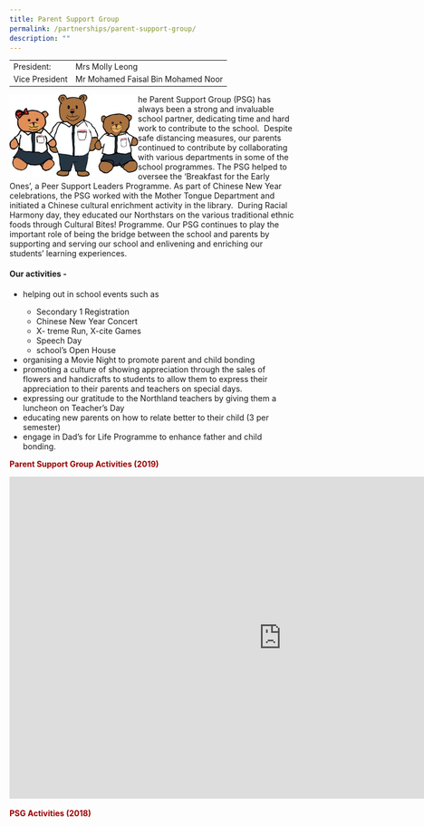 ```yaml
---
title: Parent Support Group
permalink: /partnerships/parent-support-group/
description: ""
---
```

<table>
<tbody>
<tr>
<td>President:</td>
<td>Mrs Molly Leong</td>
</tr>
<tr>
<td>Vice President</td>
<td>Mr Mohamed Faisal Bin Mohamed Noor</td>
</tr>
</tbody>
</table>
<img style="width: 45%;" src="/images/psg.jpg" align = "left" />
<p>he Parent Support Group (PSG) has always been a strong and invaluable school partner, dedicating time and hard work to contribute to the school.&nbsp; Despite safe distancing measures, our parents continued to contribute by collaborating with various departments in some of the school programmes. The PSG helped to oversee the &lsquo;Breakfast for the Early Ones&rsquo;, a Peer Support Leaders Programme. As part of Chinese New Year celebrations, the PSG worked with the Mother Tongue Department and initiated a Chinese cultural enrichment activity in the library.&nbsp; During Racial Harmony day, they educated our Northstars on the various traditional ethnic foods through Cultural Bites! Programme. Our PSG continues to play the important role of being the bridge between the school and parents by supporting and serving our school and enlivening and enriching our students&rsquo; learning experiences.</p>
<h4><strong>Our activities -&nbsp;</strong></h4>
<ul>
<li>helping out in school events such as</li>
<ul>
<li>Secondary 1 Registration</li>
<li>Chinese New Year Concert</li>
<li>X- treme Run, X-cite Games</li>
<li>Speech Day&nbsp;</li>
<li>school&rsquo;s Open House</li>
</ul>
<li>organising a Movie Night to promote parent and child bonding</li>
<li>promoting a culture of showing appreciation through the sales of flowers and handicrafts to students to allow them to express their appreciation to their parents and teachers on special days.&nbsp;</li>
<li>expressing our gratitude to the Northland teachers by giving them a luncheon on Teacher&rsquo;s Day</li>
<li>educating new parents on how to relate better to their child (3 per semester)</li>
<li>engage in Dad&rsquo;s for Life Programme to enhance father and child bonding.</li>
</ul>
<p><span style="color: #990000;"><strong>Parent Support Group Activities (2019)</strong></span></p>
<iframe src="https://docs.google.com/presentation/d/e/2PACX-1vR0iit1uZBpM43M3ofXFbEjRI9kWcTQebJMbEddkNpsu96zd04q0nS8cAdcKAIXFE3bKA4ZDy_pn_zG/embed?start=false&loop=false&delayms=10000" frameborder="0" width="960" height="569" allowfullscreen="true"></iframe>
<p><span style="color: #990000;"><strong>PSG Activities (2018)</strong></span></p>
